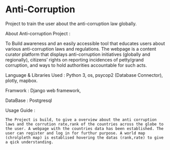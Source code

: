 # Anti-Corruption
Project to train the user about the anti-corruption law globally.

About Anti-corruption Project :

   To Build awareness and an easily accessible tool that educates users about various anti-corruption laws and regulations. The webpage is a content curator platform that displays anti-corruption initiatives (globally and regionally), citizens’ rights on reporting incidences of petty/grand corruption, and ways to hold authorities accountable for such acts.

Language & Libraries Used : Python 3, os, psycop2 (Database Connector), plotly, mapbox.

Framwork : Django web framework,

DataBase : Postgresql

Usage Guide :

    The Project is build, to give a overview about the anti corruption laws and the corrution rate,rank of the countries across the globe to the user. A webpage with the countries data has been established. The user can register and log in for furthur purpose. A world map (chrolpleth map) is establised hovering the datas (rank,rate) to give a qick understanding.

